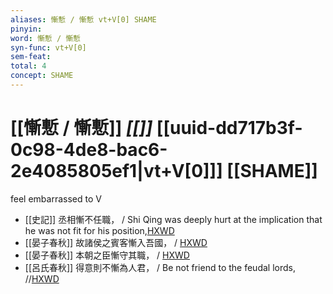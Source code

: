 ```yaml
---
aliases: 慚慙 / 慚慙 vt+V[0] SHAME
pinyin: 
word: 慚慙 / 慚慙
syn-func: vt+V[0]
sem-feat: 
total: 4
concept: SHAME 
---
```

# [[慚慙 / 慚慙]] *[[]]*  [[uuid-dd717b3f-0c98-4de8-bac6-2e4085805ef1|vt+V[0]]] [[SHAME]]
feel embarrassed to V
 - [[史記]] 丞相慚不任職， / Shi Qing was deeply hurt at the implication that he was not fit for his position,[HXWD](https://hxwd.org/textview.html?location=KR2a0001_tls_103-12a.13)
 - [[晏子春秋]] 故諸侯之賓客慚入吾國， / [HXWD](https://hxwd.org/textview.html?location=KR2g0003_tls_002-42a.65)
 - [[晏子春秋]] 本朝之臣慚守其職， / [HXWD](https://hxwd.org/textview.html?location=KR2g0003_tls_002-42a.66)
 - [[呂氏春秋]] 得意則不慚為人君， / Be not friend to the feudal lords, //[HXWD](https://hxwd.org/textview.html?location=KR3j0009_tls_012-19a.37)